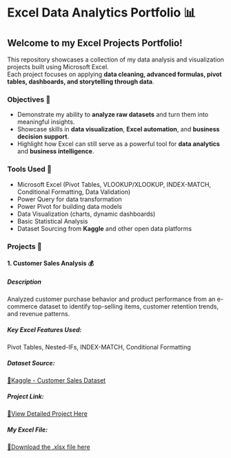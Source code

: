 # Excel Data Analytics Portfolio 📊
## Welcome to my **Excel Projects Portfolio!**
This repository showcases a collection of my data analysis and visualization projects built using Microsoft Excel.  
Each project focuses on applying **data cleaning, advanced formulas, pivot tables, dashboards, and storytelling through data**.

### Objectives 🎯
- Demonstrate my ability to **analyze raw datasets** and turn them into meaningful insights.  
- Showcase skills in **data visualization**, **Excel automation**, and **business decision support**.  
- Highlight how Excel can still serve as a powerful tool for **data analytics** and **business intelligence**.

### Tools Used 🧰
- Microsoft Excel (Pivot Tables, VLOOKUP/XLOOKUP, INDEX-MATCH, Conditional Formatting, Data Validation)  
- Power Query for data transformation  
- Power Pivot for building data models  
- Data Visualization (charts, dynamic dashboards)  
- Basic Statistical Analysis  
- Dataset Sourcing from **Kaggle** and other open data platforms

### Projects 📁
#### 1. Customer Sales Analysis 💰
##### **Description**
Analyzed customer purchase behavior and product performance from an e-commerce dataset to identify top-selling items, customer retention trends, and revenue patterns.
##### **Key Excel Features Used:**  
Pivot Tables, Nested-IFs, INDEX-MATCH, Conditional Formatting
##### **Dataset Source:**
[🔗Kaggle - Customer Sales Dataset](https://www.kaggle.com/datasets/atulkgoyl/customer-sale-dataset-for-visualization/data)
##### **Project Link:**
[🔗View Detailed Project Here](https://github.com/giomusyaffa/Excel/blob/main/READMECusSalesDataset.md)
##### **My Excel File:**
[🔗Download the .xlsx file here](https://github.com/giomusyaffa/Excel/blob/main/Dhia_Excel%20Project1.xlsx)


